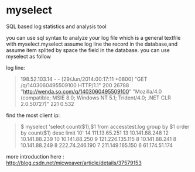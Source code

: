 myselect
========

SQL based log statistics and analysis tool



you can use sql syntax to  analyze your log file which is a general textfile with myselect.myselect assume  log line the 
record in the database,and assume  item splited by space the field in the database. you can use myselect as follow


log line: 

> 198.52.103.14 - - [29/Jun/2014:00:17:11 +0800] "GET /q/1403060495509100 HTTP/1.1" 200 26788 "http://wenda.so.com/q/1403060495509100" "Mozilla/4.0 (compatible; MSIE 8.0; Windows NT 5.1; Trident/4.0; .NET CLR 2.0.50727)" 221 0.532


find the most client ip:

> \$ myselect  'select count(\$1),\$1 from accesstest.log  group by \$1 order by count($1) desc limit 10'
14	111.13.65.251
13	10.141.88.248
12	10.141.88.239
10	10.141.88.250
9	121.226.135.115
8	10.141.88.241
8	10.141.88.249
8	222.74.246.190
7	211.149.165.150
6	61.174.51.174



more introduction here : http://blog.csdn.net/micweaver/article/details/37579153
